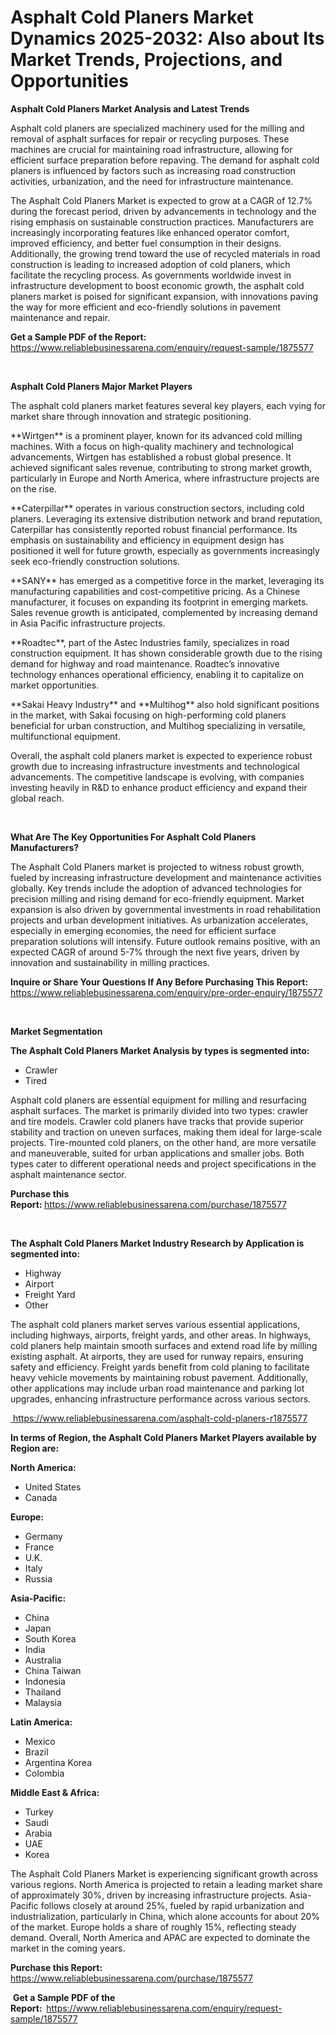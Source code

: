 <p><h1>Asphalt Cold Planers Market Dynamics 2025-2032: Also about Its Market Trends, Projections, and Opportunities</h1></p><p><strong>Asphalt Cold Planers Market Analysis and Latest Trends</strong></p>
<p><p>Asphalt cold planers are specialized machinery used for the milling and removal of asphalt surfaces for repair or recycling purposes. These machines are crucial for maintaining road infrastructure, allowing for efficient surface preparation before repaving. The demand for asphalt cold planers is influenced by factors such as increasing road construction activities, urbanization, and the need for infrastructure maintenance.</p><p>The Asphalt Cold Planers Market is expected to grow at a CAGR of 12.7% during the forecast period, driven by advancements in technology and the rising emphasis on sustainable construction practices. Manufacturers are increasingly incorporating features like enhanced operator comfort, improved efficiency, and better fuel consumption in their designs. Additionally, the growing trend toward the use of recycled materials in road construction is leading to increased adoption of cold planers, which facilitate the recycling process. As governments worldwide invest in infrastructure development to boost economic growth, the asphalt cold planers market is poised for significant expansion, with innovations paving the way for more efficient and eco-friendly solutions in pavement maintenance and repair.</p></p>
<p><strong>Get a Sample PDF of the Report:&nbsp;</strong> <a href="https://www.reliablebusinessarena.com/enquiry/request-sample/1875577?utm_campaign=3438&utm_medium=2&utm_source=Github&utm_content=ia&utm_term=16042025&utm_id=asphalt-cold-planers">https://www.reliablebusinessarena.com/enquiry/request-sample/1875577</a></p>
<p>&nbsp;</p>
<p><strong>Asphalt Cold Planers Major Market Players</strong></p>
<p><p>The asphalt cold planers market features several key players, each vying for market share through innovation and strategic positioning.</p><p>**Wirtgen** is a prominent player, known for its advanced cold milling machines. With a focus on high-quality machinery and technological advancements, Wirtgen has established a robust global presence. It achieved significant sales revenue, contributing to strong market growth, particularly in Europe and North America, where infrastructure projects are on the rise.</p><p>**Caterpillar** operates in various construction sectors, including cold planers. Leveraging its extensive distribution network and brand reputation, Caterpillar has consistently reported robust financial performance. Its emphasis on sustainability and efficiency in equipment design has positioned it well for future growth, especially as governments increasingly seek eco-friendly construction solutions.</p><p>**SANY** has emerged as a competitive force in the market, leveraging its manufacturing capabilities and cost-competitive pricing. As a Chinese manufacturer, it focuses on expanding its footprint in emerging markets. Sales revenue growth is anticipated, complemented by increasing demand in Asia Pacific infrastructure projects.</p><p>**Roadtec**, part of the Astec Industries family, specializes in road construction equipment. It has shown considerable growth due to the rising demand for highway and road maintenance. Roadtec’s innovative technology enhances operational efficiency, enabling it to capitalize on market opportunities.</p><p>**Sakai Heavy Industry** and **Multihog** also hold significant positions in the market, with Sakai focusing on high-performing cold planers beneficial for urban construction, and Multihog specializing in versatile, multifunctional equipment.</p><p>Overall, the asphalt cold planers market is expected to experience robust growth due to increasing infrastructure investments and technological advancements. The competitive landscape is evolving, with companies investing heavily in R&D to enhance product efficiency and expand their global reach.</p></p>
<p>&nbsp;</p>
<p><strong>What Are The Key Opportunities For Asphalt Cold Planers Manufacturers?</strong></p>
<p><p>The Asphalt Cold Planers market is projected to witness robust growth, fueled by increasing infrastructure development and maintenance activities globally. Key trends include the adoption of advanced technologies for precision milling and rising demand for eco-friendly equipment. Market expansion is also driven by governmental investments in road rehabilitation projects and urban development initiatives. As urbanization accelerates, especially in emerging economies, the need for efficient surface preparation solutions will intensify. Future outlook remains positive, with an expected CAGR of around 5-7% through the next five years, driven by innovation and sustainability in milling practices.</p></p>
<p><strong>Inquire or Share Your Questions If Any Before Purchasing This Report:</strong> <a href="https://www.reliablebusinessarena.com/enquiry/pre-order-enquiry/1875577?utm_campaign=3438&utm_medium=2&utm_source=Github&utm_content=ia&utm_term=16042025&utm_id=asphalt-cold-planers">https://www.reliablebusinessarena.com/enquiry/pre-order-enquiry/1875577</a></p>
<p>&nbsp;</p>
<p><strong>Market Segmentation</strong></p>
<p><strong>The Asphalt Cold Planers Market Analysis by types is segmented into:</strong></p>
<p><ul><li>Crawler</li><li>Tired</li></ul></p>
<p><p>Asphalt cold planers are essential equipment for milling and resurfacing asphalt surfaces. The market is primarily divided into two types: crawler and tire models. Crawler cold planers have tracks that provide superior stability and traction on uneven surfaces, making them ideal for large-scale projects. Tire-mounted cold planers, on the other hand, are more versatile and maneuverable, suited for urban applications and smaller jobs. Both types cater to different operational needs and project specifications in the asphalt maintenance sector.</p></p>
<p><strong>Purchase this Report:&nbsp;</strong><a href="https://www.reliablebusinessarena.com/purchase/1875577?utm_campaign=3438&utm_medium=2&utm_source=Github&utm_content=ia&utm_term=16042025&utm_id=asphalt-cold-planers">https://www.reliablebusinessarena.com/purchase/1875577</a></p>
<p>&nbsp;</p>
<p><strong>The Asphalt Cold Planers Market Industry Research by Application is segmented into:</strong></p>
<p><ul><li>Highway</li><li>Airport</li><li>Freight Yard</li><li>Other</li></ul></p>
<p><p>The asphalt cold planers market serves various essential applications, including highways, airports, freight yards, and other areas. In highways, cold planers help maintain smooth surfaces and extend road life by milling existing asphalt. At airports, they are used for runway repairs, ensuring safety and efficiency. Freight yards benefit from cold planing to facilitate heavy vehicle movements by maintaining robust pavement. Additionally, other applications may include urban road maintenance and parking lot upgrades, enhancing infrastructure performance across various sectors.</p></p>
<p><a href="https://www.reliablebusinessarena.com/asphalt-cold-planers-r1875577?utm_campaign=3438&utm_medium=2&utm_source=Github&utm_content=ia&utm_term=16042025&utm_id=asphalt-cold-planers">&nbsp;https://www.reliablebusinessarena.com/asphalt-cold-planers-r1875577</a></p>
<p><strong>In terms of Region, the Asphalt Cold Planers Market Players available by Region are:</strong></p>
<p>
    <p> <strong> North America: </strong>
        <ul>
            <li>United States</li>
            <li>Canada</li>
        </ul>
        </p> 
    <p> <strong> Europe: </strong>
        <ul>
            <li>Germany</li>
            <li>France</li>
            <li>U.K.</li>
            <li>Italy</li>
            <li>Russia</li>
        </ul>
        </p> 
    <p> <strong> Asia-Pacific: </strong>
        <ul>
            <li>China</li>
            <li>Japan</li>
            <li>South Korea</li>
            <li>India</li>
            <li>Australia</li>
            <li>China Taiwan</li>
            <li>Indonesia</li>
            <li>Thailand</li>
            <li>Malaysia</li>
        </ul>
        </p> 
    <p> <strong> Latin America: </strong>
        <ul>
            <li>Mexico</li>
            <li>Brazil</li>
            <li>Argentina Korea</li>
            <li>Colombia</li>
        </ul>
        </p> 
    <p> <strong> Middle East & Africa: </strong>
        <ul>
            <li>Turkey</li>
            <li>Saudi</li>
            <li>Arabia</li>
            <li>UAE</li>
            <li>Korea</li>
        </ul>
    </p>
    </p>
<p><p>The Asphalt Cold Planers Market is experiencing significant growth across various regions. North America is projected to retain a leading market share of approximately 30%, driven by increasing infrastructure projects. Asia-Pacific follows closely at around 25%, fueled by rapid urbanization and industrialization, particularly in China, which alone accounts for about 20% of the market. Europe holds a share of roughly 15%, reflecting steady demand. Overall, North America and APAC are expected to dominate the market in the coming years.</p></p>
<p><strong>Purchase this Report: </strong><a href="https://www.reliablebusinessarena.com/purchase/1875577?utm_campaign=3438&utm_medium=2&utm_source=Github&utm_content=ia&utm_term=16042025&utm_id=asphalt-cold-planers">https://www.reliablebusinessarena.com/purchase/1875577</a></p>
<p>&nbsp;<strong>Get a Sample PDF of the Report:&nbsp;&nbsp;</strong><a href="https://www.reliablebusinessarena.com/enquiry/request-sample/1875577?utm_campaign=3438&utm_medium=2&utm_source=Github&utm_content=ia&utm_term=16042025&utm_id=asphalt-cold-planers">https://www.reliablebusinessarena.com/enquiry/request-sample/1875577</a></p>
<p><strong></strong></p>
<p><p></p><p></p><p></p></p>